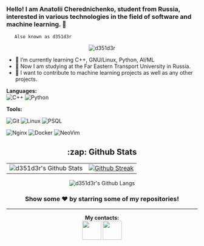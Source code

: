 ### Hello! I am Anatolii Cherednichenko, student from Russia, interested in various technologies in the field of software and machine learning.  👋
       Also known as d351d3r

<p align="center"> <img src="https://komarev.com/ghpvc/?username=d351d3r&label=Views&color=blue&style=plastic" alt="d351d3r" /> </p>

- 🌱 I’m currently learning C++, GNU/Linux, Python, AI/ML
- 🏫 Now I am studying at the Far Eastern Transport University in Russia.
- 👯 I want to contribute to machine learning projects as well as any other projects.


**Languages:**  
![C++](https://img.shields.io/badge/c++-%2300599C.svg?&style=for-the-badge&logo=c%2B%2B&ogoColor=white)
![Python](https://img.shields.io/badge/python-%2314354C.svg?&style=for-the-badge&logo=python&logoColor=white)

**Tools:** 

![Git](https://img.shields.io/badge/git-%23F05033.svg?style=for-the-badge&logo=git&logoColor=white)
![Linux](https://img.shields.io/badge/Linux-FCC624?style=for-the-badge&logo=linux&logoColor=black)
![PSQL](https://img.shields.io/badge/PostgreSQL-316192?style=for-the-badge&logo=postgresql&logoColor=white)

![Nginx](https://img.shields.io/badge/Nginx-009639?style=for-the-badge&logo=nginx&logoColor=white)
![Docker](https://img.shields.io/badge/docker-%230db7ed.svg?&style=for-the-badge&logo=docker&logoColor=white)
![NeoVim](https://img.shields.io/badge/NEOVIM-%2311AB00.svg?&style=for-the-badge&logo=neovim&logoColor=white)



<h2 align="center">:zap: Github Stats </h2>
<div algin="center">
<table>
    <tr>
        <td valign="top">
            <img alt="d351d3r's Github Stats" src="https://github-readme-stats.vercel.app/api?username=d351d3r&show_icons=true&hide_border=false&title_color=fff&icon_color=79ff97&text_color=9f9f9f&bg_color=151515" />
        </td>
        <td valign="top">
            <a href="https://git.io/streak-stats"><img alt="Github Streak" src="http://github-readme-streak-stats.herokuapp.com?user=d351d3r&theme=gotham" /></a>
        </td>
    </tr>
</table>

<p align="center">
    <img alt="d351d3r's Github Langs" src="https://github-readme-stats.vercel.app/api/top-langs/?username=d351d3r&hide_border=false&layout=compact&title_color=fff&icon_color=79ff97&text_color=9f9f9f&bg_color=151515&langs_count=8&hide=html,css,makefile,tex" />
</p>
       
[telegram]: https://t.me/d351d3r/ 
 [website]: https://desidesoft.dev/
[linkedin]: https://www.linkedin.com/in/anatolii-cherednichenko/ 
 
 
<div align="center">

### Show some ❤️ by starring some of my repositories!

<hr>

**My contacts:**  
[<code><img height="50" src="https://www.vectorlogo.zone/logos/telegram/telegram-ar21.svg"></code>][telegram]
[<code><img height="50" src="https://www.vectorlogo.zone/logos/linkedin/linkedin-ar21.svg"></code>][linkedin]
<!-- [<code><img height="50" src="https://raw.githubusercontent.com/iconic/open-iconic/master/svg/globe.svg"></code>][website] -->


<!--
**d351d3r/d351d3r** is a ✨ _special_ ✨ repository because its `README.md` (this file) appears on your GitHub profile.

Here are some ideas to get you started:

- 🔭 I’m currently working on ...
- 🌱 I’m currently learning ...
- 👯 I’m looking to collaborate on ...
- 🤔 I’m looking for help with ...
- 💬 Ask me about ...
- 📫 How to reach me: ...
- 😄 Pronouns: ...
- ⚡ Fun fact: ...
-->
